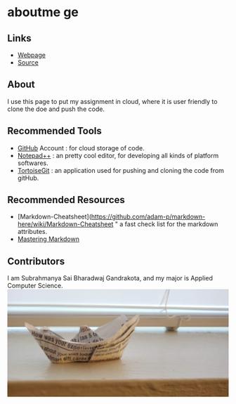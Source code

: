 # aboutme ge

## Links

- [Webpage](https://bharadwaj1995.github.io/aboutme/ "this is about me page")
- [Source](https://github.com/bharadwaj1995/aboutme "directs towards my github page")

## About

I use this page to put my assignment in cloud, where it is user friendly to clone the doe and push the code.

## Recommended Tools

- [GitHub](https://github.com/ "directs to the github page") Account : for cloud storage of code.
- [Notepad++](https://notepad-plus-plus.org/download/v7.6.2.html "directs to the notepad editor page") : an pretty cool editor, for developing all kinds of platform softwares.
- [TortoiseGit](https://tortoisegit.org/ "directs to the TortoiseGit home page") : an application used for pushing and cloning the code from gitHub.

## Recommended Resources

- [Markdown-Cheatsheet](https://github.com/adam-p/markdown-here/wiki/Markdown-Cheatsheet " a fast check list for the markdown attributes.
- [Mastering Markdown](https://guides.github.com/features/mastering-markdown/ "Mastering Markdown")

## Contributors

I am Subrahmanya Sai Bharadwaj Gandrakota, and my major is Applied Computer Science.
![Hosted image](https://github.com/bharadwaj1995/aboutme/blob/master/20190123_164843.jpg "recent pic draged concentration")